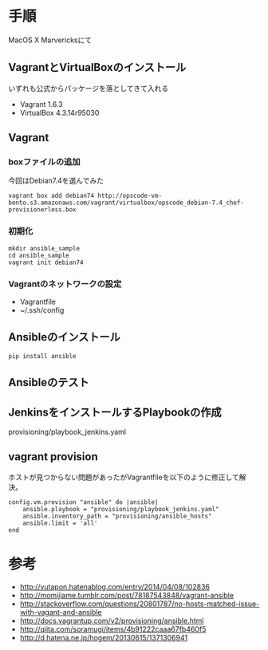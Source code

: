 # 手順

MacOS X Marvericksにて

## VagrantとVirtualBoxのインストール

いずれも公式からパッケージを落としてきて入れる

* Vagrant 1.6.3
* VirtualBox 4.3.14r95030

## Vagrant

### boxファイルの追加

今回はDebian7.4を選んでみた

    vagrant box add debian74 http://opscode-vm-bento.s3.amazonaws.com/vagrant/virtualbox/opscode_debian-7.4_chef-provisionerless.box

### 初期化

    mkdir ansible_sample
    cd ansible_sample
    vagrant init debian74

### Vagrantのネットワークの設定

* Vagrantfile
* ~/.ssh/config

## Ansibleのインストール

    pip install ansible

## Ansibleのテスト

## JenkinsをインストールするPlaybookの作成

provisioning/playbook_jenkins.yaml

## vagrant provision

ホストが見つからない問題があったがVagrantfileを以下のように修正して解決。

    config.vm.provision "ansible" do |ansible|
        ansible.playbook = "provisioning/playbook_jenkins.yaml"
        ansible.inventory_path = "provisioning/ansible_hosts"
        ansible.limit = 'all'
    end

# 参考

* http://yutapon.hatenablog.com/entry/2014/04/08/102836
* http://momijiame.tumblr.com/post/78187543848/vagrant-ansible
* http://stackoverflow.com/questions/20801787/no-hosts-matched-issue-with-vagant-and-ansible
* http://docs.vagrantup.com/v2/provisioning/ansible.html
* http://qiita.com/soramugi/items/4b91222caaa67fb460f5
* http://d.hatena.ne.jp/hogem/20130615/1371306941

